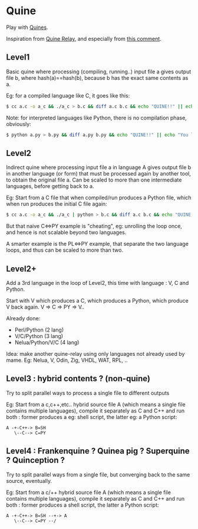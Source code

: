 # Quine
Play with [Quines](https://en.wikipedia.org/wiki/Quine_(computing)).

Inspiration from [Quine Relay](https://github.com/mame/quine-relay), and especially from [this comment](https://github.com/mame/quine-relay/issues/11#issuecomment-679251077).

## Level1
Basic quine where processing (compiling, running..) input file a gives output file b,
where hash(a)==hash(b), because b has the exact same contents as a.

Eg: for a compiled language like C, it goes like this:

```sh
$ cc a.c -o a_c && ./a_c > b.c && diff a.c b.c && echo "QUINE!!" || echo "You lose"
```

Note: for interpreted languages like Python, there is no compilation phase, obviously:

```sh
$ python a.py > b.py && diff a.py b.py && echo "QUINE!!" || echo "You lose"
```

## Level2
Indirect quine where processing input file a in language A gives output file b in another language (or form)
that must be processed again by another tool, to obtain the original file a.
Can be scaled to more than one intermediate languages, before getting back to a.

Eg: Start from a C file that when compiled/run produces a Python file,
which when run produces the initial C file again:

```sh
$ cc a.c -o a_c && ./a_c | python > b.c && diff a.c b.c && echo "QUINE!!" || echo "You lose"
```

But that naive C<=>PY example is "cheating", eg: unrolling the loop once, and hence is not scalable beyond two languages.

A smarter example is the PL<=>PY example, that separate the two language loops, and thus can be scaled to more than two.

## Level2+
Add a 3rd language in the loop of Level2, this time with language : V, C and Python.

Start with V which produces a C, which produces a Python, which produce V back again.
V => C => PY => V..

Already done:
- Perl/Python (2 lang)
- V/C/Python (3 lang)
- Nelua/Python/V/C (4 lang)

Idea: make another quine-relay using only languages not already used by mame.
Eg: Nelua, V, Odin, Zig, VHDL, WAT, RPL, ..

## Level3 : hybrid contents ? (non-quine)
Try to split parallel ways to process a single file to different outputs

Eg: Start from a c,c++,etc.. hybrid source file A (which means a single file contains multiple languages),
compile it separately as C and C++ and run both : former produces a eg: shell script, the latter eg: a Python script:

```
A -+-C++-> B=SH
   \--C--> C=PY
```

## Level4 : Frankenquine ? Quinea pig ? Superquine ? Quinception ?
Try to split parallel ways from a single file, but converging back to the same source,
eventually.

Eg: Start from a c/++ hybrid source file A (which means a single file contains multiple languages),
compile it separately as C and C++ and run both : former produces a shell script, the latter a Python script:

```
A -+-C++-> B=SH --+-> A
   \--C--> C=PY --/
```
